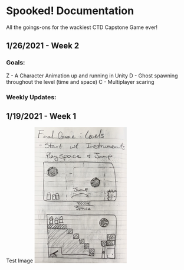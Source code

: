 # Spooked! Documentation
All the goings-ons for the wackiest CTD Capstone Game ever!
## 1/26/2021 - Week 2
### Goals:
Z - A Character Animation up and running in Unity
D - Ghost spawning throughout the level (time and space) 
C - Multiplayer scaring


### Weekly Updates:


## 1/19/2021 - Week 1

Test Image
<img src="https://github.com/turnerdylan/SpaceBearsFA19/blob/master/Process/IntroLevels01.jpg" width="250">
